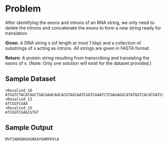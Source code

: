 # Problem

After identifying the exons and introns of an RNA string, we only need to delete the introns and concatenate the exons to form a new string ready for translation.

**Given**: A DNA string s (of length at most 1 kbp) and a collection of substrings of s acting as introns. All strings are given in FASTA format.

**Return**: A protein string resulting from transcribing and translating the exons of s. (Note: Only one solution will exist for the dataset provided.)

## Sample Dataset

```
>Rosalind_10
ATGGTCTACATAGCTGACAAACAGCACGTAGCAATCGGTCGAATCTCGAGAGGCATATGGTCACATGATCGGTCGAGCGTGTTTCAAAGTTTGCGCCTAG
>Rosalind_12
ATCGGTCGAA
>Rosalind_15
ATCGGTCGAGCGTGT
```

## Sample Output

```
MVYIADKQHVASREAYGHMFKVCA
```
